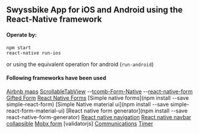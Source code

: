 ## Swyssbike App for iOS and Android using the React-Native framework

#### Operate by:

```
npm start
react-native run-ios
```

or using the equivalent operation for android (`run-android`)

#### Following frameworks have been used

[Airbnb maps](https://github.com/airbnb/react-native-maps)
[ScrollableTabView](https://github.com/skv-headless/react-native-scrollable-tab-view)
--[tcomb-Form-Native](https://github.com/gcanti/tcomb-form-native)
--[react-native-form](https://www.npmjs.com/package/react-native-form)
[Gifted Form](https://github.com/FaridSafi/react-native-gifted-form)
[React Native Forms](https://github.com/michaelhelvey/react-native-forms)
[Simple native forms](npm install --save simple-react-form)
[Simple Native material ui](npm install --save simple-react-form-material-ui)
[React native form generator](npm install --save react-native-form-generator)
[React native navigation](https://wix.github.io/react-native-navigation/)
[React native navbar collapsible](https://github.com/caroaguilar/react-native-bar-collapsible)
[Mobx form](https://github.com/foxhound87/mobx-react-form)
[validatorjs]
[Communications](https://github.com/anarchicknight/react-native-communications)
[Timer](https://github.com/ocetnik/react-native-background-timer)
